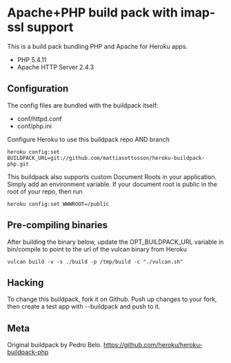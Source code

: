 Apache+PHP build pack with imap-ssl support
========================

This is a build pack bundling PHP and Apache for Heroku apps.

* PHP 5.4.11
* Apache HTTP Server 2.4.3

Configuration
-------------

The config files are bundled with the buildpack itself:

* conf/httpd.conf
* conf/php.ini

Configure Heroku to use this buildpack repo AND branch

    heroku config:set BUILDPACK_URL=git://github.com/mattiasottosson/heroku-buildpack-php.git

This buildpack also supports custom Document Roots in your application. Simply add an environment variable. If your document root is public in the root of your repo, then run

    heroku config:set WWWROOT=/public

Pre-compiling binaries
----------------------

After building the binary below, update the OPT_BUILDPACK_URL variable in bin/compile to point to the url of the vulcan binary from Heroku

    vulcan build -v -s ./build -p /tmp/build -c "./vulcan.sh"

Hacking
-------

To change this buildpack, fork it on Github. Push up changes to your fork, then create a test app with --buildpack <your-github-url> and push to it.

Meta
----

Original buildpack by Pedro Belo. https://github.com/heroku/heroku-buildpack-php
